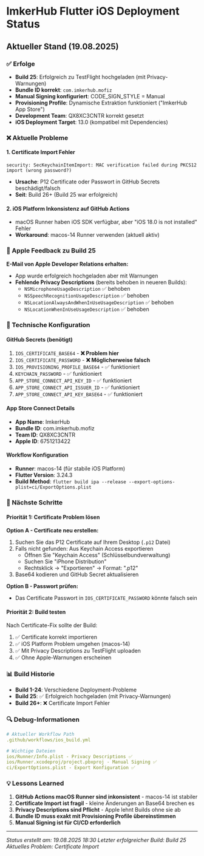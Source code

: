 # ImkerHub Flutter iOS Deployment Status

## Aktueller Stand (19.08.2025)

### ✅ Erfolge
- **Build 25**: Erfolgreich zu TestFlight hochgeladen (mit Privacy-Warnungen)
- **Bundle ID korrekt**: `com.imkerhub.mofiz`
- **Manual Signing konfiguriert**: CODE_SIGN_STYLE = Manual
- **Provisioning Profile**: Dynamische Extraktion funktioniert ("ImkerHub App Store")
- **Development Team**: QX8XC3CNTR korrekt gesetzt
- **iOS Deployment Target**: 13.0 (kompatibel mit Dependencies)

### ❌ Aktuelle Probleme

#### 1. Certificate Import Fehler
```
security: SecKeychainItemImport: MAC verification failed during PKCS12 import (wrong password?)
```
- **Ursache**: P12 Certificate oder Passwort in GitHub Secrets beschädigt/falsch
- **Seit**: Build 26+ (Build 25 war erfolgreich)

#### 2. iOS Platform Inkonsistenz auf GitHub Actions
- macOS Runner haben iOS SDK verfügbar, aber "iOS 18.0 is not installed" Fehler
- **Workaround**: macos-14 Runner verwenden (aktuell aktiv)

### 📧 Apple Feedback zu Build 25
**E-Mail von Apple Developer Relations erhalten:**
- App wurde erfolgreich hochgeladen aber mit Warnungen
- **Fehlende Privacy Descriptions** (bereits behoben in neueren Builds):
  - `NSMicrophoneUsageDescription` ✅ behoben
  - `NSSpeechRecognitionUsageDescription` ✅ behoben
  - `NSLocationAlwaysAndWhenInUseUsageDescription` ✅ behoben  
  - `NSLocationWhenInUseUsageDescription` ✅ behoben

### 🔧 Technische Konfiguration

#### GitHub Secrets (benötigt)
1. `IOS_CERTIFICATE_BASE64` - **❌ Problem hier**
2. `IOS_CERTIFICATE_PASSWORD` - **❌ Möglicherweise falsch**
3. `IOS_PROVISIONING_PROFILE_BASE64` - ✅ funktioniert
4. `KEYCHAIN_PASSWORD` - ✅ funktioniert
5. `APP_STORE_CONNECT_API_KEY_ID` - ✅ funktioniert
6. `APP_STORE_CONNECT_API_ISSUER_ID` - ✅ funktioniert  
7. `APP_STORE_CONNECT_API_KEY_BASE64` - ✅ funktioniert

#### App Store Connect Details
- **App Name**: ImkerHub
- **Bundle ID**: com.imkerhub.mofiz
- **Team ID**: QX8XC3CNTR
- **Apple ID**: 6751213422

#### Workflow Konfiguration
- **Runner**: macos-14 (für stabile iOS Platform)
- **Flutter Version**: 3.24.3
- **Build Method**: `flutter build ipa --release --export-options-plist=ci/ExportOptions.plist`

### 🚨 Nächste Schritte

#### Priorität 1: Certificate Problem lösen
**Option A - Certificate neu erstellen:**
1. Suchen Sie das P12 Certificate auf Ihrem Desktop (`.p12` Datei)
2. Falls nicht gefunden: Aus Keychain Access exportieren
   - Öffnen Sie "Keychain Access" (Schlüsselbundverwaltung)
   - Suchen Sie "iPhone Distribution"
   - Rechtsklick → "Exportieren" → Format: ".p12"
3. Base64 kodieren und GitHub Secret aktualisieren

**Option B - Passwort prüfen:**
- Das Certificate Passwort in `IOS_CERTIFICATE_PASSWORD` könnte falsch sein

#### Priorität 2: Build testen
Nach Certificate-Fix sollte der Build:
1. ✅ Certificate korrekt importieren
2. ✅ iOS Platform Problem umgehen (macos-14)
3. ✅ Mit Privacy Descriptions zu TestFlight uploaden
4. ✅ Ohne Apple-Warnungen erscheinen

### 📊 Build Historie
- **Build 1-24**: Verschiedene Deployment-Probleme
- **Build 25**: ✅ Erfolgreich hochgeladen (mit Privacy-Warnungen)
- **Build 26+**: ❌ Certificate Import Fehler

### 🔍 Debug-Informationen
```yaml
# Aktueller Workflow Path
.github/workflows/ios_build.yml

# Wichtige Dateien
ios/Runner/Info.plist - Privacy Descriptions ✅
ios/Runner.xcodeproj/project.pbxproj - Manual Signing ✅  
ci/ExportOptions.plist - Export Konfiguration ✅
```

### 💡 Lessons Learned
1. **GitHub Actions macOS Runner sind inkonsistent** - macos-14 ist stabiler
2. **Certificate Import ist fragil** - kleine Änderungen an Base64 brechen es
3. **Privacy Descriptions sind Pflicht** - Apple lehnt Builds ohne sie ab
4. **Bundle ID muss exakt mit Provisioning Profile übereinstimmen**
5. **Manual Signing ist für CI/CD erforderlich**

---
*Status erstellt am: 19.08.2025 18:30*
*Letzter erfolgreicher Build: Build 25*
*Aktuelles Problem: Certificate Import*